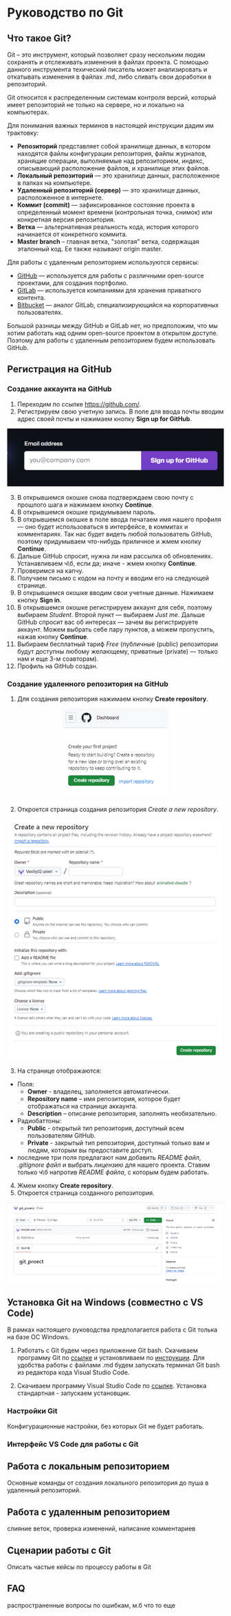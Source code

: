 # Руководство по Git

## Что такое Git?
Git – это инструмент, который позволяет сразу нескольким людям сохранять и отслеживать изменения в файлах проекта. С помощью данного инструмента техический писатель может анализировать и откатывать изменения в файлах .md, либо сливать свои доработки в репозиторий.

Git относится к распределенным системам контроля версий, который имеет репозиторий не только на сервере, но и локально на компьютерах. 

Для понимания важных терминов в настоящей инструкции дадим им трактовку:

- **Репозиторий** представляет собой хранилище данных, в котором находятся файлы конфигурации репозитория, файлы журналов, хранящие операции, выполняемые над репозиторием, индекс, описывающий расположение файлов, и хранилище этих файлов.
- **Локальный репозиторий** — это хранилице данных, расположенное в папках на компьютере.
- **Удаленный репозиторий (сервер)** — это хранилище данных, расположенное в интернете.
- **Коммит (commit)** — зафиксированное состояние проекта в определенный момент времени (контрольная точка, снимок) или конкретная версия репозитория.
- **Ветка** — альтернативная реальность кода, история которого начинается от конкретного коммита.
- **Master branch** – главная ветка, "золотая" ветка, содержащая эталонный код. Ее также называют origin master.

Для работы с удаленным репозиторием используются сервисы:

* [GitHub](https://github.com/) — используется для работы с различными open-source проектами, для создания портфолио.
* [GitLab](https://about.gitlab.com/) — используется компаниями для хранения приватного контента.
* [Bitbucket](https://bitbucket.org/) — аналог GitLab, специализирующийся на корпоративных пользователях.

Большой разницы между GitHub и GitLab нет, но предположим, что мы хотим работать над одним open-source проектом в открытом доступе. Поэтому для работы с удаленным репозиторием будем использовать GitHub.

## Регистрация на GitHub

### Создание аккаунта на GitHub
1. Переходим по ссылке https://github.com/. 
2. Регистрируем свою учетную запись. В поле для ввода почты вводим адрес своей почты и нажимаем кнопку **Sign up for GitHub**.

<p align="center">
  <img src="/images/registrazia_github.png" />
</p>


3. В открывшемся окошке снова подтверждаем свою почту с прошлого шага и нажимаем кнопку **Continue**.
4. В открывшемся окошке придумываем пароль.
5. В открывшемся окошке в поле ввода печатаем имя нашего профиля — оно будет использоваться в интерфейсе, в коммитах и комментариях. Так нас будет видеть любой пользователь GitHub, поэтому придумываем что-нибудь приличное и жмем кнопку **Continue**.
6. Дальше GitHub спросит, нужна ли нам рассылка об обновлениях. Устанавливаем ч\б, если да; иначе - жмем кнопку **Continue**.
7. Проверимся на капчу.
8. Получаем письмо с кодом на почту и вводим его на следующей странице.
9. В открывшемся окошке вводим свои учетные данные. Нажимаем кнопку **Sign in**.
10. В открывшемся окошке регистрируем аккаунт для себя, поэтому выбираем *Student*. Второй пункт — выбираем *Just me*. Дальше GitHub спросит вас об интересах — зачем вы регистрируете аккаунт. Можем выбрать себе пару пунктов, а можем пропустить, нажав кнопку **Continue**.
11. Выбираем бесплатный тариф *Free* (публичные (public) репозитории будут доступны любому желающему, приватные (private) — только нам и еще 3-м соавторам).
12. Профиль на GitHub создан.

### Создание удаленного репозитория на GitHub

1. Для создания репозитория нажимаем кнопку **Create repository**.

<p align="center">
  <img src="/images/create_repository.png" />
</p>

2. Откроется страница создания репозитория *Create a new repository*.

<p align="center">
  <img src="/images/create_a_new_repository.png" />
</p>

3. На странице отображаются:
- Поля:
   - **Owner** - владелец, заполняется автоматически.
   - **Repository name** – имя репозитория, которое будет отображаться на странице аккаунта. 
   - **Description** – описание репозитория, заполнять необязательно.
 - Радиобаттоны:
   - **Public** - открытый тип репозитория, доступный всем пользователям GitHub.
   - **Private** - закрытый тип репозитория, доступный только вам и людям, которым вы предоставите доступ.
- последние три поля предлагают нам добавить *README файл*, *.gitignore файл* и выбрать *лицензию* для нашего проекта. Ставим только ч\б напротив *README файла*, с которым будем работать.

4. Жмем кнопку **Create repository**.
5. Откроется страница созданного репозитория.

<p align="center">
  <img src="/images/straniza_git_proect.png" />
</p>

## Установка Git на Windows (совместно с VS Code)
В рамках настоящего руководства предполагается работа с Git толька на базе ОС Windows.

1. Работать с Git будем через приложение Git bash. Скачиваем программу Git по [ссылке](https://git-scm.com/downloads/win) и установливаем 
по [инструкции](https://tproger.ru/articles/ustanovka-git-na-windows). Для удобства работы с файлами .md будем запускать терминал Git bash из редактора кода Visual Studio Code.

1. Скачиваем программу Visual Studio Code по [ссылке](https://code.visualstudio.com/). Установка стандартная - запускаем установщик.

### Настройки Git
Конфигурационные настройки, без которых Git не будет работать.

### Интерфейс VS Code для работы с Git

## Работа с локальным репозиторием
Основные команды от создания локального репозитория до пуша в удаленный репозиторий.

## Работа с удаленным репозиторием
слияние веток, проверка изменений, написание комментариев

## Сценарии работы с Git
Описать частые кейсы по процессу работы в Git

## FAQ
распространенные вопросы по ошибкам, м.б что то еще
